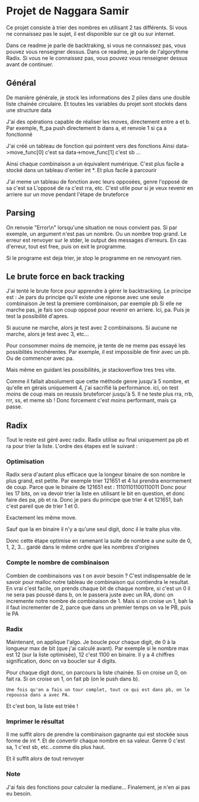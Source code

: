 # Projet de Naggara Samir

Ce projet consiste à trier des nombres en utilisant 2 tas différents.
Si vous ne connaissez pas le sujet, il est disponible sur ce git ou sur internet.

Dans ce readme je parle de backtraking, si vous ne connaissez pas, vous pouvez vous renseigner dessus.
Dans ce readme, je parle de l'algorythme Radix.
Si vous ne le connaissez pas, vous pouvez vous renseigner dessus avant de continuer.

## Général

De manière générale, je stock les informations des 2 piles dans une double liste chainée circulaire.
Et toutes les variables du projet sont stockés dans une structure data

J'ai des opérations capable de réaliser les moves, directement entre a et b.
Par exemple, ft_pa push directement b dans a, et renvoie 1 si ça a fonctionné

J'ai créé un tableau de fonction qui pointent vers des fonctions
Ainsi 	data->move_func[0] c'est sa
		data->move_func[1] c'est sb
		...

Ainsi chaque combinaison a un équivalent numérique.
C'est plus facile a stocké dans un tableau d'entier int *.
Et plus facile à parcourir

J'ai meme un tableau de fonction avec leurs opposées, genre l'opposé de sa c'est sa
L'opposé de ra c'est rra, etc.
C'est utile pour si je veux revenir en arriere sur un move pendant l'étape de bruteforce


## Parsing

On renvoie "Error\n" lorsqu'une situation ne nous convient pas.
Si par exemple, un argument n'est pas un nombre.
Ou un nombre trop grand.
Le erreur est renvoyer sur le stder, le output des messages d'erreurs.
En cas d'erreur, tout est free, puis on exit le programme.

Si le programe est deja trier, je stop le programme en ne renvoyant rien.

## Le brute force en back tracking

J'ai tenté le brute force pour apprendre à gérer le backtracking.
Le principe est :
	Je pars du principe qu'il existe une réponse avec une seule combinaison
	Je test la premiere combinaison, par exemple pb
	Si elle ne marche pas, je fais son coup opposé pour revenir en arriere. Ici, pa.
	Puis je test la possibilité d'apres.

Si aucune ne marche, alors je test avec 2 combinaisons.
Si aucune ne marche, alors je test avec 3, etc...

Pour consommer moins de memoire, je tente de ne meme pas essayé les possiblités incohérentes.
Par exemple, il est impossible de finir avec un pb.
Ou de commencer avec pa.

Mais même en guidant les possibilités, je stackoverflow tres tres vite.



Comme il fallait absolument que cette méthode genre jusqu'à 5 nombre, et qu'elle en gérais uniquement 4, j'ai sacrifié la performance.
ici, on test moins de coup mais on reussis bruteforcer jusqu'à 5.
Il ne teste plus rra, rrb, rrr, ss, et meme sb !
Donc forcement c'est moins performant, mais ça passe.

## Radix

Tout le reste est géré avec radix.
Radix utilise au final uniquement pa pb et ra pour trier la liste.
L'ordre des étapes est le suivant :

### Optimisation
Radix sera d'autant plus efficace que la longeur binaire de son nombre le plus grand, est petite.
Par exemple trier 121651 et 4 lui prendra enormement de coup.
Parce que le binaire de 121651 est : 11101101100110011
Donc pour les 17 bits, on va devoir trier la liste en utilisant le bit en question, et donc faire des pa, pb et ra.
Donc je pars du principe que trier 4 et 121651, bah c'est pareil que de trier 1 et 0.

Exactement les même move.

Sauf que la en binaire il n'y a qu'une seul digit, donc il le traite plus vite.

Donc cette étape optimise en ramenant la suite de nombre a une suite de 0, 1, 2, 3... gardé dans le même ordre que les nombres d'origines

### Compte le nombre de combinaison

Combien de combinaisons vas t on avoir besoin ?
C'est indispensable de le savoir pour malloc notre tableau de combinaison qui contiendra le resultat.
En vrai c'est facile, on prends chaque bit de chaque nombre, si c'est un 0 il ne sera pas poussé dans b, on le passera juste avec un RA, donc on incremente notre nombre de combinaison de 1.
Mais si on croise un 1, bah la il faut incrementer de 2, parce que dans un premier temps on va le PB, puis le PA

### Radix
Maintenant, on applique l'algo.
Je boucle pour chaque digit, de 0 à la longueur max de bit (que j'ai calculé avant).
Par exemple si le nombre max est 12 (sur la liste optimisée), 12 c'est 1100 en binaire.
Il y a 4 chiffres signification, donc on va boucler sur 4 digits.

Pour chaque digit donc, on parcours la liste chainée.
	Si on croise un 0, on fait ra.
	Si on croise un 1, on fait pb (on le push dans b).

	Une fois qu'on a fais un tour complet, tout ce qui est dans pb, on le repoussa dans a avec PA.

Et c'est bon, la liste est triée !

### Imprimer le résultat

Il me suffit alors de prendre la combinaison gagnante qui est stockée sous forme de int *.
Et de convertir chaque nombre en sa valeur.
Genre 0 c'est sa, 1 c'est sb, etc...comme dis plus haut.

Et il suffit alors de tout renvoyer

### Note
J'ai fais des fonctions pour calculer la mediane...
Finalement, je n'en ai pas eu besoin.